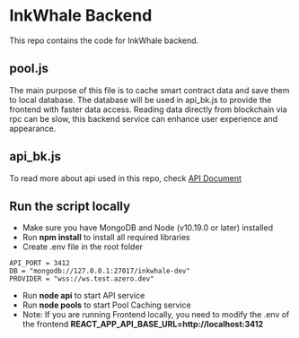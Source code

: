 # InkWhale Backend

This repo contains the code for InkWhale backend.

## pool.js

The main purpose of this file is to cache smart contract data and save them to local database. The database will be used in api_bk.js to provide the frontend with faster data access. Reading data directly from blockchain via rpc can be slow, this backend service can enhance user experience and appearance.

## api_bk.js

To read more about api used in this repo, check [API Document](docs/apis.md)

## Run the script locally
- Make sure you have MongoDB and Node (v10.19.0 or later) installed
- Run **npm install** to install all required libraries
- Create .env file in the root folder
```
API_PORT = 3412
DB = "mongodb://127.0.0.1:27017/inkwhale-dev"
PROVIDER = "wss://ws.test.azero.dev"
```
- Run **node api** to start API service
- Run **node pools** to start Pool Caching service
- Note: If you are running Frontend locally, you need to modify the .env of the frontend **REACT_APP_API_BASE_URL=http://localhost:3412**
